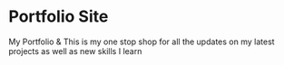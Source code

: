 # Portfolio Site
My Portfolio &amp;
This is my one stop shop for all the updates on my latest projects as well as new skills I learn
